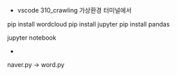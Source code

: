 * vscode 310_crawling 가상환경 터미널에서

pip install wordcloud
pip install jupyter 
pip install pandas

jupyter notebook


* 
naver.py -> word.py 